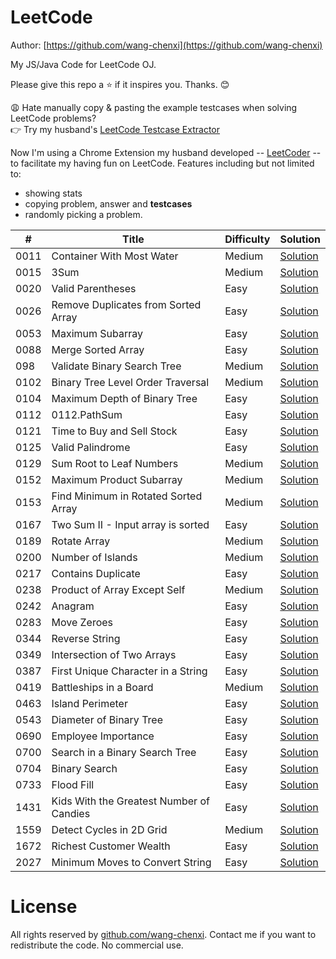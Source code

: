 # LeetCode

Author: [https://github.com/wang-chenxi](https://github.com/wang-chenxi)

My JS/Java Code for LeetCode OJ.

Please give this repo a :star: if it inspires you. Thanks. :blush:

😩 Hate manually copy & pasting the example testcases when solving LeetCode problems?  
👉 Try my husband's [LeetCode Testcase Extractor](https://liuzhenglai.com/post/5e6f2551e9a0d01760b274d8)

Now I'm using a Chrome Extension my husband developed -- [LeetCoder](https://chrome.google.com/webstore/detail/gkmoalkjclphfhgnhdlilebaolpdkgpf) -- to facilitate my having fun on LeetCode. Features including but not limited to:
* showing stats
* copying problem, answer and **testcases**
* randomly picking a problem.

\# | Title | Difficulty | Solution
---|---|---|---
0011 | Container With Most Water | Medium | [Solution](leetcode/0011.%20Container%20With%20Most%20Water)
0015 | 3Sum | Medium | [Solution](leetcode/0015.%203Sum)
0020 | Valid Parentheses | Easy | [Solution](leetcode/0020.%20Valid%20Parentheses)
0026 | Remove Duplicates from Sorted Array | Easy | [Solution](leetcode/0026.%20Remove%20Duplicates%20from%20Sorted%20Array)
0053 | Maximum Subarray | Easy | [Solution](leetcode/0053.%20Maximum%20Subarray)
0088 | Merge Sorted Array | Easy | [Solution](leetcode/0088.%20Merge%20Sorted%20Array)
098 | Validate Binary Search Tree | Medium | [Solution](leetcode/098.%20Validate%20Binary%20Search%20Tree)
0102 | Binary Tree Level Order Traversal | Medium | [Solution](leetcode/0102.%20Binary%20Tree%20Level%20Order%20Traversal)
0104 | Maximum Depth of Binary Tree | Easy | [Solution](leetcode/0104.%20Maximum%20Depth%20of%20Binary%20Tree)
0112 | 0112.PathSum | Easy | [Solution](leetcode/0112.PathSum)
0121 | Time to Buy and Sell Stock | Easy | [Solution](leetcode/0121.Best%20Time%20to%20Buy%20and%20Sell%20Stock)
0125 | Valid Palindrome | Easy | [Solution](leetcode/0125.%20Valid%20Palindrome)
0129 | Sum Root to Leaf Numbers | Medium | [Solution](leetcode/0129.%20Sum%20Root%20to%20Leaf%20Numbers)
0152 | Maximum Product Subarray | Medium | [Solution](leetcode/0152.%20Maximum%20Product%20Subarray)
0153 | Find Minimum in Rotated Sorted Array | Medium | [Solution](leetcode/0153.%20Find%20Minimum%20in%20Rotated%20Sorted%20Array)
0167 | Two Sum II - Input array is sorted | Easy | [Solution](leetcode/0167.%20Two%20Sum%20II%20-%20Input%20array%20is%20sorted)
0189 | Rotate Array | Medium | [Solution](leetcode/0189.%20Rotate%20Array)
0200 | Number of Islands | Medium | [Solution](leetcode/0200.%20Number%20of%20Islands)
0217 | Contains Duplicate | Easy | [Solution](leetcode/0217.%20Contains%20Duplicate)
0238 | Product of Array Except Self | Medium | [Solution](leetcode/0238.%20Product%20of%20Array%20Except%20Self)
0242 | Anagram | Easy | [Solution](leetcode/0242.Valid%20Anagram)
0283 | Move Zeroes | Easy | [Solution](leetcode/0283.%20Move%20Zeroes)
0344 | Reverse String | Easy | [Solution](leetcode/0344.%20Reverse%20String)
0349 | Intersection of Two Arrays | Easy | [Solution](leetcode/0349.%20Intersection%20of%20Two%20Arrays)
0387 | First Unique Character in a String | Easy | [Solution](leetcode/0387.%20First%20Unique%20Character%20in%20a%20String)
0419 | Battleships in a Board | Medium | [Solution](leetcode/0419.%20Battleships%20in%20a%20Board)
0463 | Island Perimeter | Easy | [Solution](leetcode/0463.%20Island%20Perimeter)
0543 | Diameter of Binary Tree | Easy | [Solution](leetcode/0543.%20Diameter%20of%20Binary%20Tree)
0690 | Employee Importance | Easy | [Solution](leetcode/0690.%20Employee%20Importance)
0700 | Search in a Binary Search Tree | Easy | [Solution](leetcode/0700.%20Search%20in%20a%20Binary%20Search%20Tree)
0704 | Binary Search | Easy | [Solution](leetcode/0704.%20Binary%20Search)
0733 | Flood Fill | Easy | [Solution](leetcode/0733.%20Flood%20Fill)
1431 | Kids With the Greatest Number of Candies | Easy | [Solution](leetcode/1431.%20Kids%20With%20the%20Greatest%20Number%20of%20Candies)
1559 | Detect Cycles in 2D Grid | Medium | [Solution](leetcode/1559.%20Detect%20Cycles%20in%202D%20Grid)
1672 | Richest Customer Wealth | Easy | [Solution](leetcode/1672.%20Richest%20Customer%20Wealth)
2027 | Minimum Moves to Convert String | Easy | [Solution](leetcode/2027.%20Minimum%20Moves%20to%20Convert%20String)

# License

All rights reserved by [github.com/wang-chenxi](https://github.com/wang-chenxi). Contact me if you want to redistribute the code. No commercial use.
